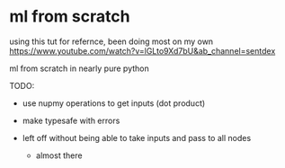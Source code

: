 # ml from scratch

using this tut for refernce, been doing most on my own
https://www.youtube.com/watch?v=lGLto9Xd7bU&ab_channel=sentdex

ml from scratch in nearly pure python

TODO:

- use nupmy operations to get inputs (dot product)
- make typesafe with errors

- left off without being able to take inputs and pass to all nodes
  - almost there
